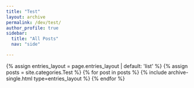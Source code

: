 ```yaml
---
title: "Test"
layout: archive
permalink: /dev/test/
author_profile: true
sidebar:
  title: "All Posts"
  nav: "side"

---
```


{% assign entries_layout = page.entries_layout | default: 'list' %}
{% assign posts = site.categories.Test %}
{% for post in posts %} {% include archive-single.html type=entries_layout %} {% endfor %}
